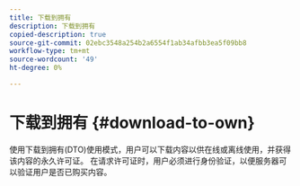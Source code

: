```yaml
---
title: 下载到拥有
description: 下载到拥有
copied-description: true
source-git-commit: 02ebc3548a254b2a6554f1ab34afbb3ea5f09bb8
workflow-type: tm+mt
source-wordcount: '49'
ht-degree: 0%

---
```


# 下载到拥有 {#download-to-own}

使用下载到拥有(DTO)使用模式，用户可以下载内容以供在线或离线使用，并获得该内容的永久许可证。 在请求许可证时，用户必须进行身份验证，以便服务器可以验证用户是否已购买内容。
